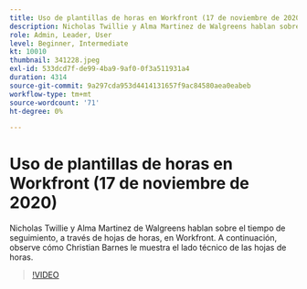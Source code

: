 ```yaml
---
title: Uso de plantillas de horas en Workfront (17 de noviembre de 2020)
description: Nicholas Twillie y Alma Martinez de Walgreens hablan sobre el tiempo de seguimiento, a través de hojas de horas, en Workfront. Entonces mira como Christian Barnes te muestra... (las descripciones deben tener entre 60 y 160 caracteres)
role: Admin, Leader, User
level: Beginner, Intermediate
kt: 10010
thumbnail: 341228.jpeg
exl-id: 533dcd7f-de99-4ba9-9af0-0f3a511931a4
duration: 4314
source-git-commit: 9a297cda953d4414131657f9ac84580aea0eabeb
workflow-type: tm+mt
source-wordcount: '71'
ht-degree: 0%

---
```


# Uso de plantillas de horas en Workfront (17 de noviembre de 2020)

Nicholas Twillie y Alma Martinez de Walgreens hablan sobre el tiempo de seguimiento, a través de hojas de horas, en Workfront. A continuación, observe cómo Christian Barnes le muestra el lado técnico de las hojas de horas.

>[!VIDEO](https://video.tv.adobe.com/v/3457334/?quality=12&learn=on&captions=spa)
